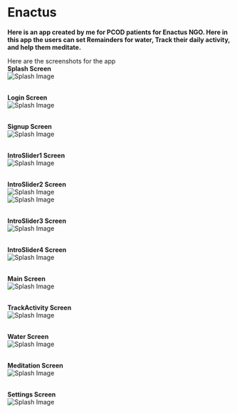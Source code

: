 # Enactus
**Here is an app created by me for PCOD patients for Enactus NGO.
Here in this app the users can set Remainders for water, Track their daily activity, and help them meditate.**

Here are the screenshots for the app 
<br>
**Splash Screen**<br>
![Splash Image](https://firebasestorage.googleapis.com/v0/b/enactus-a8f82.appspot.com/o/github%20images%2Fe1.jpeg?alt=media&token=06b92173-03e5-418c-af1b-8f875994b20d)<br><br>

**Login Screen**<br>
![Splash Image](https://firebasestorage.googleapis.com/v0/b/enactus-a8f82.appspot.com/o/github%20images%2Fe4.jpeg?alt=media&token=38b6e709-11e5-4d9d-a01f-7f041ce93afe)<br><br>

**Signup Screen**<br>
![Splash Image](https://firebasestorage.googleapis.com/v0/b/enactus-a8f82.appspot.com/o/github%20images%2Fe2.jpeg?alt=media&token=c8fae713-5378-4d79-adc8-3c67ea76f459)<br><br>

**IntroSlider1 Screen**<br>
![Splash Image](https://firebasestorage.googleapis.com/v0/b/enactus-a8f82.appspot.com/o/github%20images%2Fe7.jpeg?alt=media&token=353943cb-f58b-46be-9c49-e22053637412)<br><br>

**IntroSlider2 Screen**<br>
![Splash Image](https://firebasestorage.googleapis.com/v0/b/enactus-a8f82.appspot.com/o/github%20images%2Fe13.jpeg?alt=media&token=335284c2-aeae-4e81-a6da-4b6529240bf2)     
![Splash Image](https://firebasestorage.googleapis.com/v0/b/enactus-a8f82.appspot.com/o/github%20images%2Fe3.jpeg?alt=media&token=e45376ee-8375-43c5-89c0-8ac8f0dc15ae)<br><br>

**IntroSlider3 Screen**<br>
![Splash Image](https://firebasestorage.googleapis.com/v0/b/enactus-a8f82.appspot.com/o/github%20images%2Fe11.jpeg?alt=media&token=8e76c942-fd4b-4881-bd30-a557e747c2c7)<br><br>

**IntroSlider4 Screen**<br>
![Splash Image](https://firebasestorage.googleapis.com/v0/b/enactus-a8f82.appspot.com/o/github%20images%2Fe5.jpeg?alt=media&token=2f2c343f-e8a4-4697-9969-8d3abec0d36d)<br><br>

**Main Screen**<br>
![Splash Image](https://firebasestorage.googleapis.com/v0/b/enactus-a8f82.appspot.com/o/github%20images%2Fe12.jpeg?alt=media&token=d09a1607-e585-4d22-bd1f-70f02cf9d48d)<br><br>

**TrackActivity Screen**<br>
![Splash Image](https://firebasestorage.googleapis.com/v0/b/enactus-a8f82.appspot.com/o/github%20images%2Fe10.jpeg?alt=media&token=321fbf7c-e5dc-4bf8-b9db-29a4d3587bfb)<br><br>

**Water Screen**<br>
![Splash Image](https://firebasestorage.googleapis.com/v0/b/enactus-a8f82.appspot.com/o/github%20images%2Fe8.jpeg?alt=media&token=692c452b-a742-4ef7-8af0-744877e34802)<br><br>

**Meditation Screen**<br>
![Splash Image](https://firebasestorage.googleapis.com/v0/b/enactus-a8f82.appspot.com/o/github%20images%2Fe500.jpeg?alt=media&token=b3875e45-ea33-4c7b-b9cb-acde071624f4)<br><br>

**Settings Screen**<br>
![Splash Image](https://firebasestorage.googleapis.com/v0/b/enactus-a8f82.appspot.com/o/github%20images%2Fe6.jpeg?alt=media&token=9d0dbc5d-49b2-4262-8189-c867d519abc8)<br><br>




